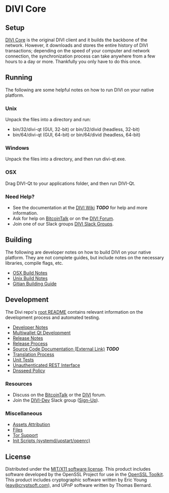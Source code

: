 DIVI Core
=====================

Setup
---------------------
[DIVI Core](http://divi.org/wallet) is the original DIVI client and it builds the backbone of the network. However, it downloads and stores the entire history of DIVI transactions; depending on the speed of your computer and network connection, the synchronization process can take anywhere from a few hours to a day or more. Thankfully you only have to do this once.

Running
---------------------
The following are some helpful notes on how to run DIVI on your native platform.

### Unix

Unpack the files into a directory and run:

- bin/32/divi-qt (GUI, 32-bit) or bin/32/divid (headless, 32-bit)
- bin/64/divi-qt (GUI, 64-bit) or bin/64/divid (headless, 64-bit)

### Windows

Unpack the files into a directory, and then run divi-qt.exe.

### OSX

Drag DIVI-Qt to your applications folder, and then run DIVI-Qt.

### Need Help?

* See the documentation at the [DIVI Wiki](https://en.bitcoin.it/wiki/Main_Page) ***TODO***
for help and more information.
* Ask for help on [BitcoinTalk](https://bitcointalk.org/index.php?topic=1262920.0) or on the [DIVI Forum](http://forum.divi.org/).
* Join one of our Slack groups [DIVI Slack Groups](https://divi.org/slack-logins/).

Building
---------------------
The following are developer notes on how to build DIVI on your native platform. They are not complete guides, but include notes on the necessary libraries, compile flags, etc.

- [OSX Build Notes](build-osx.md)
- [Unix Build Notes](build-unix.md)
- [Gitian Building Guide](gitian-building.md)

Development
---------------------
The Divi repo's [root README](https://github.com/Divi-Project/Divi/blob/master/README.md) contains relevant information on the development process and automated testing.

- [Developer Notes](developer-notes.md)
- [Multiwallet Qt Development](multiwallet-qt.md)
- [Release Notes](release-notes.md)
- [Release Process](release-process.md)
- [Source Code Documentation (External Link)](https://dev.visucore.com/bitcoin/doxygen/) ***TODO***
- [Translation Process](translation_process.md)
- [Unit Tests](unit-tests.md)
- [Unauthenticated REST Interface](REST-interface.md)
- [Dnsseed Policy](dnsseed-policy.md)

### Resources

* Discuss on the [BitcoinTalk](https://bitcointalk.org/index.php?topic=1262920.0) or the [DIVI](http://forum.divi.org/) forum.
* Join the [DIVI-Dev](https://divi-dev.slack.com/) Slack group ([Sign-Up](https://divi-dev.herokuapp.com/)).

### Miscellaneous
- [Assets Attribution](assets-attribution.md)
- [Files](files.md)
- [Tor Support](tor.md)
- [Init Scripts (systemd/upstart/openrc)](init.md)

License
---------------------
Distributed under the [MIT/X11 software license](http://www.opensource.org/licenses/mit-license.php).
This product includes software developed by the OpenSSL Project for use in the [OpenSSL Toolkit](https://www.openssl.org/). This product includes
cryptographic software written by Eric Young ([eay@cryptsoft.com](mailto:eay@cryptsoft.com)), and UPnP software written by Thomas Bernard.
